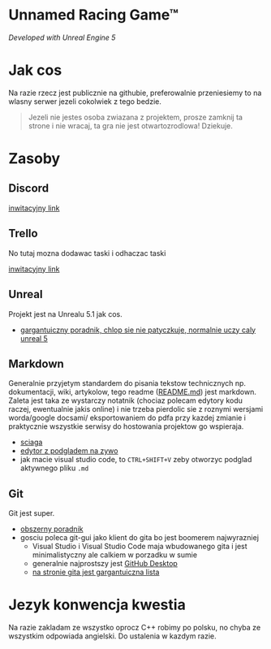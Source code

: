 # Unnamed Racing Game&trade;

_Developed with Unreal Engine 5_

# Jak cos

Na razie rzecz jest publicznie na githubie, preferowalnie przeniesiemy to
na wlasny serwer jezeli cokolwiek z tego bedzie.

> Jezeli nie jestes osoba zwiazana z projektem, prosze zamknij ta strone i nie wracaj,
> ta gra nie jest otwartozrodlowa! Dziekuje.

# Zasoby

## Discord

[inwitacyjny link](https://discord.gg/hy8VyU5wR9)

## Trello

No tutaj mozna dodawac taski i odhaczac taski

[inwitacyjny link](https://trello.com/invite/nienazwanagradosciganiasiesamochodem/ATTI2053cacd385ae66e07ee8d24e878fb096EB0B85F)

## Unreal

Projekt jest na Unrealu 5.1 jak cos.

- [gargantuiczny poradnik, chlop sie nie patyczkuje, normalnie uczy caly unreal 5](https://www.youtube.com/watch?v=6UlU_FsicK8&t=14430s&ab_channel=freeCodeCamp.org)

## Markdown

Generalnie przyjetym standardem do pisania tekstow technicznych np. dokumentacji,
wiki, artykolow, tego readme ([README.md](./README.md)) jest markdown. Zaleta jest taka
ze wystarczy notatnik (chociaz polecam edytory kodu raczej, ewentualnie jakis online)
i nie trzeba pierdolic sie z roznymi wersjami worda/google docsami/
eksportowaniem do pdfa przy kazdej zmianie i praktycznie wszystkie serwisy do hostowania projektow
go wspieraja.

- [sciaga](https://github.com/adam-p/markdown-here/wiki/Markdown-Cheatsheet)
- [edytor z podgladem na zywo](https://stackedit.io/app#)
- jak macie visual studio code, to `CTRL+SHIFT+V` zeby otworzyc podglad aktywnego pliku `.md`

## Git

Git jest super.

- [obszerny poradnik](https://www.youtube.com/watch?v=Ebe9D5zRkvM&ab_channel=Jaknauczy%C4%87si%C4%99programowania0)
- gosciu poleca git-gui jako klient do gita bo jest boomerem najwyrazniej
  - Visual Studio i Visual Studio Code maja wbudowanego gita i jest minimalistyczny ale calkiem w porzadku w sumie
  - generalnie najprostszy jest [GitHub Desktop](https://desktop.github.com/)
  - [na stronie gita jest gargantuiczna lista](https://git-scm.com/downloads/guis)

# Jezyk konwencja kwestia

Na razie zakladam ze wszystko oprocz C++ robimy po polsku,
no chyba ze wszystkim odpowiada angielski. Do ustalenia w kazdym razie.
